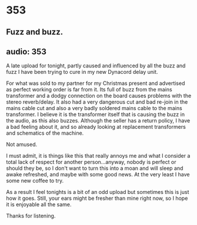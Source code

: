 # 353
## Fuzz and buzz.
audio: 353
---
A late upload for tonight, partly caused and influenced by all the buzz and fuzz I have been trying to cure in my new Dynacord delay unit.

For what was sold to my partner for my Christmas present and advertised as perfect working order is far from it. Its full of buzz from the mains transformer and a dodgy connection on the board causes problems with the stereo reverb/delay. It also had a very dangerous cut and bad re-join in the mains cable cut and also a very badly soldered mains cable to the mains transformer. I believe it is the transformer itself that is causing the buzz in the audio, as this also buzzes. Although the seller has a return policy, I have a bad feeling about it, and so already looking at replacement transformers and schematics of the machine.

Not amused.

I must admit, it is things like this that really annoys me and what I consider a total lack of respect for another person…anyway, nobody is perfect or should they be, so I don't want to turn this into a moan and will sleep and awake refreshed, and maybe with some good news. At the very least I have some new coffee to try.

As a result I feel tonights is a bit of an odd upload but sometimes this is just how it goes. Still, your ears might be fresher than mine right now, so I hope it is enjoyable all the same.

Thanks for listening.
